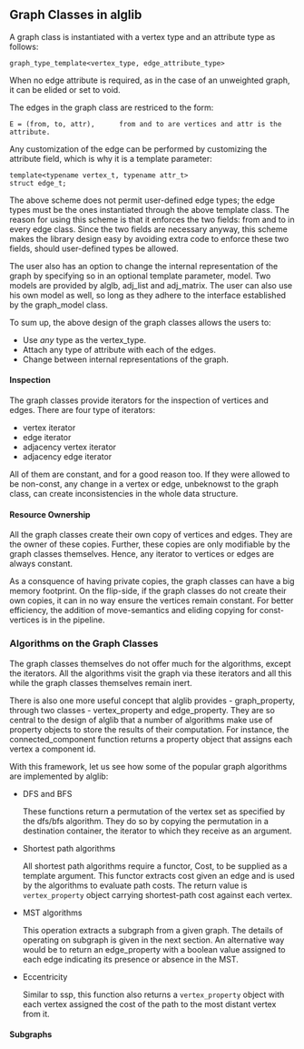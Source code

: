 
## Graph Classes in alglib

A graph class is instantiated with a vertex type and an attribute type as follows:

```
graph_type_template<vertex_type, edge_attribute_type>
```
When no edge attribute is required, as in the case of an unweighted graph, it can be elided or set to void. 


The edges in the graph class are restriced to the form:

    E = (from, to, attr),      from and to are vertices and attr is the attribute.

Any customization of the edge can be performed by customizing the attribute field, which is why it is a template parameter:

```
template<typename vertex_t, typename attr_t>
struct edge_t;
```

The above scheme does not permit user-defined edge types; the edge types must be the ones instantiated through the above template class. The reason for using this
scheme is that it enforces the two fields: from and to in every edge class. Since the two fields are necessary anyway, this scheme makes the library design easy by 
avoiding extra code to enforce these two fields, should user-defined types be allowed.

The user also has an option to change the internal representation of the graph by specifying so in an optional template parameter, model. Two models are provided by
alglb, adj_list and adj_matrix. The user can also use his own model as well, so long as they adhere to the interface established by the graph_model class.

To sum up, the above design of the graph classes allows the users to:
* Use _any_ type as the vertex_type.
* Attach any type of attribute with each of the edges.
* Change between internal representations of the graph.


#### Inspection

The graph classes provide iterators for the inspection of vertices and edges. There are four type of iterators:
* vertex iterator
* edge iterator
* adjacency vertex iterator
* adjacency edge iterator

All of them are constant, and for a good reason too. If they were allowed to be non-const, any change in a vertex or edge, unbeknowst to the graph class, can create 
inconsistencies in the whole data structure.

#### Resource Ownership

All the graph classes create their own copy of vertices and edges. They are the owner of these copies. Further, these copies are only modifiable by the graph classes
themselves. Hence, any iterator to vertices or edges are always constant.

As a consquence of having private copies, the graph classes can have a big memory footprint. On the flip-side, if the graph classes do not create their own copies, it can
in no way ensure the vertices remain constant. For better efficiency, the addition of move-semantics and eliding copying for const- vertices is in the pipeline.


### Algorithms on the Graph Classes


The graph classes themselves do not offer much for the algorithms, except the iterators. All the algorithms visit the graph via these iterators and all this while the graph classes
themselves remain inert.

There is also one more useful concept that alglib provides - graph_property, through two classes - vertex_property and edge_property. They are so central to the design of alglib that
a number of algorithms make use of property objects to store the results of their computation. For instance, the connected_component function returns a property object that assigns
each vertex a component id.

With this framework, let us see how some of the popular graph algorithms are implemented by alglib:

* DFS and BFS

    These functions return a permutation of the vertex set as specified by the dfs/bfs algorithm. They do so by copying the permutation in a destination container, the iterator
    to which they receive as an argument.

* Shortest path algorithms

    All shortest path algorithms require a functor, Cost, to be supplied as a template argument. This functor extracts cost given an edge and is used by the algorithms to evaluate
    path costs. The return value is `vertex_property` object carrying shortest-path cost against each vertex.

* MST algorithms

    This operation extracts a subgraph from a given graph. The details of operating on subgraph is given in the next section. An alternative way would be to return an edge_property
    with a boolean value assigned to each edge indicating its presence or absence in the MST.

* Eccentricity
    
    Similar to ssp, this function also returns a `vertex_property` object with each vertex assigned the cost of the path to the most distant vertex from it.



#### Subgraphs




